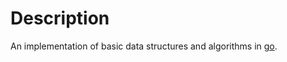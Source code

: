 # Description

An implementation of basic data structures and algorithms in [go](https://golang.org/).